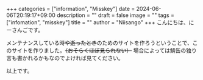 +++
categories = ["information", "Misskey"]
date = 2024-06-06T20:19:17+09:00
description = ""
draft = false
image = ""
tags = ["infomation", "misskey"]
title = ""
author = "Niisango"
+++
こんにちは、にーさんごです。

メンテナンスしている時~~や逝ったとき~~のためのサイトを作ろうということで、このサイトを作りました。~~（おそらくほぼ見られない）~~
場合によっては鯖缶の独り言も書かれるかもなのでよければ見てください。

以上です。